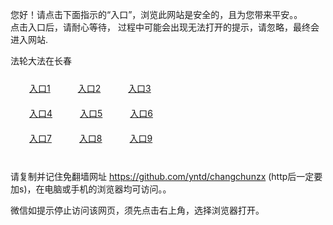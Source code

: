 您好！请点击下面指示的“入口”，浏览此网站是安全的，且为您带来平安。。 <br/>
点击入口后，请耐心等待， 过程中可能会出现无法打开的提示，请忽略，最终会进入网站. </br>

法轮大法在长春<br/>
<div style="padding:10px"><a style="margin:20px" target="_blank" href="https://d3bfkoc0hht0a3.cloudfront.net/2Qpsp?prcvjye" id="ccLink1" rel="nofollow">入口1</a> <a target="_blank" style="margin:20px" href="https://d3nwytxmgyuopf.cloudfront.net/2Qpsp?hulss" id="ccLink2" rel="nofollow">入口2</a> <a style="margin:20px" target="_blank" href="https://d1pa0pc31dn6td.cloudfront.net/2Qpsp?noprdodl" id="ccLink3" rel="nofollow">入口3</a></div>

<div style="padding:10px" ><a style="margin:20px" target="_blank" href="https://d3bfkoc0hht0a3.cloudfront.net/2Qpsp?prcvjye" id="ccLink4" rel="nofollow">入口4</a> <a style="margin:20px" href="https://d3nwytxmgyuopf.cloudfront.net/2Qpsp?hulss" target="_blank" id="ccLink5" rel="nofollow">入口5</a> <a style="margin:20px" href="https://d1pa0pc31dn6td.cloudfront.net/2Qpsp?noprdodl" target="_blank" id="ccLink6" rel="nofollow">入口6</a></div>

<div style="padding:10px"><a style="margin:20px" target="_blank" href="https://d3bfkoc0hht0a3.cloudfront.net/2Qpsp?prcvjye" id="ccLink7" rel="nofollow">入口7</a> <a style="margin:20px" href="https://d3nwytxmgyuopf.cloudfront.net/2Qpsp?hulss" target="_blank" id="ccLink8" rel="nofollow">入口8</a> <a style="margin:20px" target="_blank" href="https://d1pa0pc31dn6td.cloudfront.net/2Qpsp?noprdodl" id="ccLink9" rel="nofollow">入口9</a></div>

<br/>



请复制并记住免翻墙网址 https://github.com/yntd/changchunzx (http后一定要加s)，在电脑或手机的浏览器均可访问。。<br/>

微信如提示停止访问该网页，须先点击右上角，选择浏览器打开。
